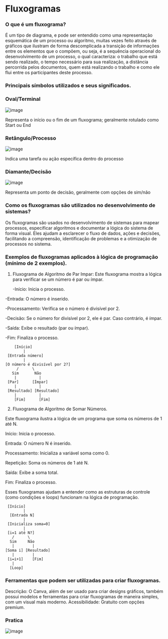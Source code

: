 # Fluxogramas
### O que é um fluxograma? 

 É um tipo de diagrama, e pode ser entendido como uma representação esquemática de um processo ou algoritmo, muitas vezes feito através de gráficos que ilustram de forma descomplicada a transição de informações entre os elementos que o compõem, ou seja, é a sequência operacional do desenvolvimento de um processo, o qual caracteriza: o trabalho que está sendo realizado, o tempo necessário para sua realização, a distância percorrida pelos documentos, quem está realizando o trabalho e como ele flui entre os participantes deste processo.
### Principais símbolos utilizados e seus significados.

### Oval/Terminal

![image](https://github.com/user-attachments/assets/5de8626c-a49d-4e14-aef7-f9944391657d)

Representa o início ou o fim de um fluxograma; geralmente rotulado como Start ou End

### Retângulo/Processo

![image](https://github.com/user-attachments/assets/e56648dc-1bcb-486c-94cb-1d1287f034d5)

Indica uma tarefa ou ação específica dentro do processo

### Diamante/Decisão

![image](https://github.com/user-attachments/assets/7a79ec15-f973-4e4f-8cec-ba11dbe89643)

Representa um ponto de decisão, geralmente com opções de sim/não

 ### Como os fluxogramas são utilizados no desenvolvimento de sistemas?
 
 Os fluxogramas são usados no desenvolvimento de sistemas para mapear processos, especificar algoritmos e documentar a lógica do sistema de forma visual. Eles ajudam a esclarecer o fluxo de dados, ações e decisões, facilitando a compreensão, identificação de problemas e a otimização de processos no sistema.

 ### Exemplos de fluxogramas aplicados à lógica de programação (mínimo de 2 exemplos).

1. Fluxograma de Algoritmo de Par Impar: Este fluxograma mostra a lógica para verificar se um número é par ou ímpar.
   
   -Início: Inicia o processo.
   
-Entrada: O número é inserido.

-Processamento: Verifica se o número é divisível por 2.

-Decisão: Se o número for divisível por 2, ele é par. Caso contrário, é ímpar.

-Saída: Exibe o resultado (par ou ímpar).

-Fim: Finaliza o processo.

```less
    [Início]
        |
 [Entrada número]
        |
[O número é divisível por 2?]
     /      \
   Sim       Não
    |          |
 [Par]      [Ímpar]
    |          |
 [Resultado] [Resultado]
    |          |
    [Fim]      [Fim]
```

2. Fluxograma de Algoritmo de Somar Números.


Este fluxograma ilustra a lógica de um programa que soma os números de 1 até N.

Início: Inicia o processo.

Entrada: O número N é inserido.

Processamento: Inicializa a variável soma como 0.

Repetição: Soma os números de 1 até N.

Saída: Exibe a soma total.

Fim: Finaliza o processo.

Esses fluxogramas ajudam a entender como as estruturas de controle (como condições e loops) funcionam na lógica de programação.

```less
 [Início]
        |
  [Entrada N]
        |
 [Inicializa soma=0]
        |
 [i=1 até N?]
   /      \
  Sim     Não
   |        |
[Soma i] [Resultado]
   |        |
 [i=i+1]    [Fim]
   |
  [Loop]
```
### Ferramentas que podem ser utilizadas para criar fluxogramas.

Descrição: O Canva, além de ser usado para criar designs gráficos, também possui modelos e ferramentas para criar fluxogramas de maneira simples, com um visual mais moderno.
Acessibilidade: Gratuito com opções premium.

### Pratica
![image](https://github.com/user-attachments/assets/152ab418-e2df-427d-9f06-7dee22711e1c)


